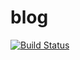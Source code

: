 # blog
[![Build Status](https://travis-ci.org/Walker911/walker911.github.io.svg?branch=hugo)](https://travis-ci.org/Walker911/walker911.github.io)
